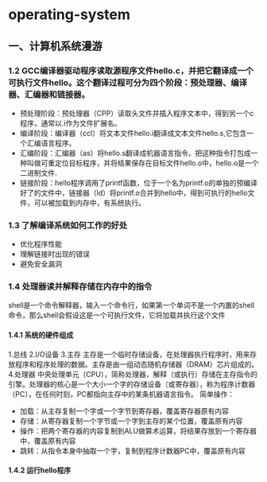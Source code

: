 # operating-system
## 一、计算机系统漫游
### 1.2 GCC编译器驱动程序读取源程序文件hello.c，并把它翻译成一个可执行文件hello。这个翻译过程可分为四个阶段：预处理器、编译器、汇编器和链接器。
- 预处理阶段：预处理器（CPP）读取头文件并插入程序文本中，得到另一个c程序，通常以.i作为文件扩展名。
- 编译阶段：编译器（ccl）将文本文件hello.i翻译成文本文件hello.s,它包含一个汇编语言程序。
- 汇编阶段：汇编器（as）将hello.s翻译成机器语言指令，把这种指令打包成一种叫做可重定位目标程序，并将结果保存在目标文件hello.o中，hello.o是一个二进制文件.
- 链接阶段：hello程序调用了printf函数，位于一个名为printf.o的单独的预编译好了的文件中，链接器（ld）将printf.o合并到hello中，得到可执行的hello文件，可以被加载到内存中，有系统执行。
### 1.3 了解编译系统如何工作的好处
- 优化程序性能
- 理解链接时出现的错误
- 避免安全漏洞
### 1.4 处理器读并解释存储在内存中的指令
shell是一个命令解释器，输入一个命令行，如果第一个单词不是一个内置的shell命令，那么shell会假设这是一个可执行文件，它将加载并执行这个文件
#### 1.4.1 系统的硬件组成
1.总线
2.I/O设备
3.主存
主存是一个临时存储设备，在处理器执行程序时，用来存放程序和程序处理的数据。主存是由一组动态随机存储器（DRAM）芯片组成的。
4.处理器
中央处理单元（CPU），简称处理器，解释（或执行）存储在主存指令的引擎。处理器的核心是一个大小一个字的存储设备（或寄存器），称为程序计数器（PC），在任何时刻，PC都指向主存中的某条机器语言指令。
简单操作：
- 加载：从主存复制一个字或一个字节到寄存器，覆盖寄存器原有内容
- 存储：从寄存器复制一个字节或一个字到主存的某个位置，覆盖原有内容
- 操作：把两个寄存器的内容复制到ALU做算术运算，将结果存放到一个寄存器中，覆盖原有内容
- 跳转：从指令本身中抽取一个字，复制到程序计数器PC中，覆盖原有内容
#### 1.4.2 运行hello程序
